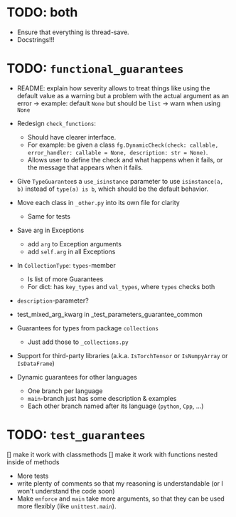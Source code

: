 # TODO: both

- Ensure that everything is thread-save.
- Docstrings!!!

# TODO: `functional_guarantees`

- README: explain how severity allows to treat things like using the default value as a warning but a problem with 
the actual argument as an error &rarr; example: default `None` but should be `list` &rarr; warn when using `None`

- Redesign `check_functions`:
  - Should have clearer interface.
  - For example: be given a class `fg.DynamicCheck(check: callable, error_handler: callable = None, description: str = None)`.
  - Allows user to define the check and what happens when it fails, or the message that appears when it fails.

- Give `TypeGuarantee`s a `use_isinstance` parameter to use `isinstance(a, b)` instead of `type(a) is b`, 
which should be the default behavior.

- Move each class in `_other.py` into its own file for clarity
    - Same for tests

- Save arg in Exceptions
    - add `arg` to Exception arguments
    - add `self.arg` in all Exceptions

- In `CollectionType`: `types`-member
  - Is list of more Guarantees
  - For dict: has `key_types` and `val_types`, where `types` checks both

- `description`-parameter?

- test_mixed_arg_kwarg in _test_parameters_guarantee_common
  
- Guarantees for types from package `collections` 
  - Just add those to `_collections.py`

- Support for third-party libraries (a.k.a. `IsTorchTensor` or `IsNumpyArray` or `IsDataFrame`)

- Dynamic guarantees for other languages
  - One branch per language
  - `main`-branch just has some description & examples
  - Each other branch named after its language (`python`, `Cpp`, ...)


# TODO: `test_guarantees`

[] make it work with classmethods
[] make it work with functions nested inside of methods
- More tests
- write plenty of comments so that my reasoning is understandable 
   (or I won't understand the code soon)
- Make `enforce` and `main` take more arguments, so that they can be used more 
flexibly (like `unittest.main`).